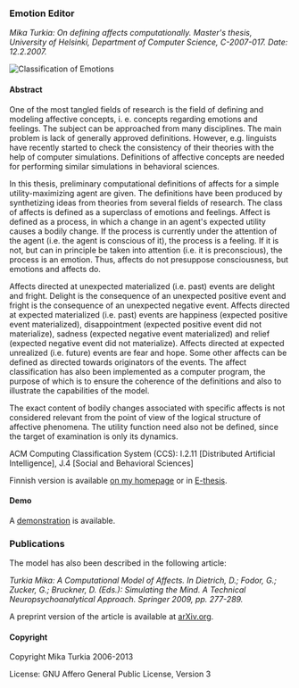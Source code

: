 ### Emotion Editor

_Mika Turkia: On defining affects computationally. 
Master's thesis, University of Helsinki, Department of Computer Science, C-2007-017. Date: 12.2.2007._

![Classification of Emotions](https://www.cs.helsinki.fi/u/turkia/emotion/classification/classification_of_emotions.png)

#### Abstract

One of the most tangled fields of research is the field of defining and modeling affective concepts, 
i. e. concepts regarding emotions and feelings. The subject can be approached from many disciplines. 
The main problem is lack of generally approved definitions. However, e.g. linguists have recently 
started to check the consistency of their theories with the help of computer simulations. 
Definitions of affective concepts are needed for performing similar simulations in behavioral sciences.

In this thesis, preliminary computational definitions of affects for a simple utility-maximizing agent are given. 
The definitions have been produced by synthetizing ideas from theories from several fields of research. 
The class of affects is defined as a superclass of emotions and feelings. Affect is defined as a process, 
in which a change in an agent's expected utility causes a bodily change. 
If the process is currently under the attention of the agent (i.e. the agent is conscious of it), 
the process is a feeling. If it is not, but can in principle be taken into attention (i.e. it is preconscious), 
the process is an emotion. Thus, affects do not presuppose consciousness, but emotions and affects do.

Affects directed at unexpected materialized (i.e. past) events are delight and fright. 
Delight is the consequence of an unexpected positive event and fright is the consequence of an unexpected 
negative event. Affects directed at expected materialized (i.e. past) events are happiness (expected positive 
event materialized), disappointment (expected positive event did not materialize), sadness (expected negative 
event materialized) and relief (expected negative event did not materialize). Affects directed at expected 
unrealized (i.e. future) events are fear and hope. Some other affects can be defined as directed towards 
originators of the events. The affect classification has also been implemented as a computer program, 
the purpose of which is to ensure the coherence of the definitions and also to illustrate the capabilities 
of the model.

The exact content of bodily changes associated with specific affects is not considered relevant from the 
point of view of the logical structure of affective phenomena. The utility function need also not be defined, 
since the target of examination is only its dynamics.

ACM Computing Classification System (CCS): 
I.2.11 [Distributed Artificial Intelligence], 
J.4 [Social and Behavioral Sciences]

Finnish version is available [on my homepage](https://www.cs.helsinki.fi/u/turkia/emotion/) 
or in [E-thesis](http://urn.fi/URN:NBN:fi-fe20071088). 

#### Demo

A [demonstration](https://www.cs.helsinki.fi/u/turkia/emotion/emotioneditor/) is available. 

### Publications

The model has also been described in the following article: 

_Turkia Mika: A Computational Model of Affects. In Dietrich, D.; Fodor, G.; Zucker, G.; Bruckner, D. (Eds.): 
Simulating the Mind. A Technical Neuropsychoanalytical Approach. Springer 2009, pp. 277-289._

A preprint version of the article is available at [arXiv.org](http://arxiv.org/abs/0811.0123).

#### Copyright

Copyright Mika Turkia 2006-2013

License: GNU Affero General Public License, Version 3
